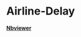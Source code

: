 # Airline-Delay
<b><a href="https://nbviewer.org/github/Stefan481997/Airline-Delay/blob/main/Arrival_delay.ipynb">Nbviewer</a></b>

